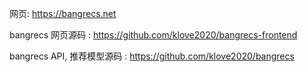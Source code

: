 网页: https://bangrecs.net

bangrecs 网页源码 : https://github.com/klove2020/bangrecs-frontend

bangrecs API, 推荐模型源码 : https://github.com/klove2020/bangrecs

